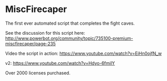 
MiscFirecaper
=============

The first ever automated script that completes the fight caves.

See the discussion for this script here:
	http://www.powerbot.org/community/topic/735100-premium-miscfirecaper/page-235

Video the script in action:
	https://www.youtube.com/watch?v=EiHn0ojfN_w

v2:
	https://www.youtube.com/watch?v=Hdyo-6fmilY
	
Over 2000 licenses purchased.
